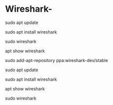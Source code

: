 # Wireshark-

sudo apt update


sudo apt install wireshark



sudo wireshark



apt show wireshark



sudo add-apt-repository ppa:wireshark-dev/stable



sudo apt update


sudo apt install wireshark



apt show wireshark



sudo wireshark
